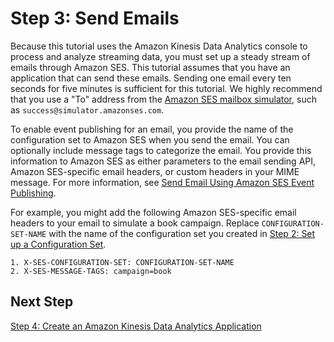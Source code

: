 # Step 3: Send Emails<a name="event-publishing-kinesis-analytics-send-email"></a>

Because this tutorial uses the Amazon Kinesis Data Analytics console to process and analyze streaming data, you must set up a steady stream of emails through Amazon SES\. This tutorial assumes that you have an application that can send these emails\. Sending one email every ten seconds for five minutes is sufficient for this tutorial\. We highly recommend that you use a "To" address from the [Amazon SES mailbox simulator](mailbox-simulator.md), such as `success@simulator.amazonses.com`\.

To enable event publishing for an email, you provide the name of the configuration set to Amazon SES when you send the email\. You can optionally include message tags to categorize the email\. You provide this information to Amazon SES as either parameters to the email sending API, Amazon SES\-specific email headers, or custom headers in your MIME message\. For more information, see [Send Email Using Amazon SES Event Publishing](event-publishing-send-email.md)\.

For example, you might add the following Amazon SES\-specific email headers to your email to simulate a book campaign\. Replace `CONFIGURATION-SET-NAME` with the name of the configuration set you created in [Step 2: Set up a Configuration Set](event-publishing-kinesis-analytics-configuration-set.md)\.

```
1. X-SES-CONFIGURATION-SET: CONFIGURATION-SET-NAME
2. X-SES-MESSAGE-TAGS: campaign=book
```

## Next Step<a name="event-publishing-kinesis-analytics-send-email-next-step"></a>

[Step 4: Create an Amazon Kinesis Data Analytics Application](event-publishing-kinesis-analytics-application.md)